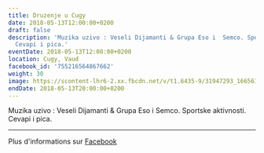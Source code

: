 ```yaml
---
title: Druzenje u Cugy
date: 2018-05-13T12:00:00+0200
draft: false
description: 'Muzika uzivo : Veseli Dijamanti & Grupa Eso i  Semco. Sportske aktivnosti.
  Cevapi i pica.'
eventDate: 2018-05-13T12:00:00+0200
location: Cugy, Vaud
facebook_id: '755216564867662'
weight: 30
image: https://scontent-lhr6-2.xx.fbcdn.net/v/t1.6435-9/31947293_1665614486867697_1159691004425535488_n.jpg?_nc_cat=104&ccb=1-7&_nc_sid=9e60e4&_nc_ohc=T9GmTRQCwowQ7kNvwFRPpyq&_nc_oc=AdmEJs9XKWw49NCdvtQCdXGKnP7sy4Ooj75bGlrTyPXkqzo3K7bqWlAP8u7BgYs7GnU&_nc_zt=23&_nc_ht=scontent-lhr6-2.xx&edm=ABTKTjYEAAAA&_nc_gid=R4Op_MBV2v204g48fkardA&oh=00_AfN4i-i-OpGn20LRSjWJlyQvOIR2r64TCvB_uGsVap2BZw&oe=6879845A
endDate: 2018-05-13T20:00:00+0200
---
```


Muzika uzivo : Veseli Dijamanti & Grupa Eso i  Semco. Sportske aktivnosti. Cevapi i pica.

---

Plus d'informations sur [Facebook](https://facebook.com/events/755216564867662)